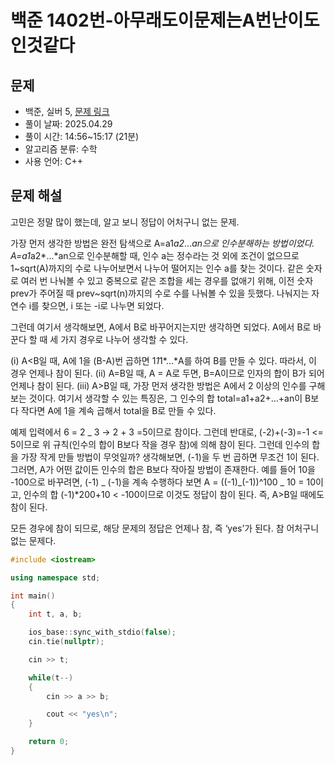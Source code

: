 # 백준 1402번-아무래도이문제는A번난이도인것같다

## 문제

- 백준, 실버 5, [문제 링크](https://www.acmicpc.net/problem/1402)
- 풀이 날짜: 2025.04.29
- 풀이 시간: 14:56~15:17 (21분)
- 알고리즘 분류: 수학
- 사용 언어: C++

## 문제 해설

고민은 정말 많이 했는데, 알고 보니 정답이 어처구니 없는 문제.

가장 먼저 생각한 방법은 완전 탐색으로 A=a1*a2*...*an으로 인수분해하는 방법이었다.
A=a1*a2*...*an으로 인수분해할 때, 인수 a는 정수라는 것 외에 조건이 없으므로 1~sqrt(A)까지의 수로 나누어보면서 나누어 떨어지는 인수 a를 찾는 것이다.
같은 숫자로 여러 번 나눠볼 수 있고 중복으로 같은 조합을 세는 경우를 없애기 위해, 이전 숫자 prev가 주어질 때 prev~sqrt(n)까지의 수로 수를 나눠볼 수 있을 듯했다. 나눠지는 자연수 i를 찾으면, i 또는 -i로 나누면 되었다.

그런데 여기서 생각해보면, A에서 B로 바꾸어지는지만 생각하면 되었다.
A에서 B로 바꾼다 할 때 세 가지 경우로 나누어 생각할 수 있다.

(i) A<B일 때,
A에 1을 (B-A)번 곱하면 1*1*1*...*A를 하여 B를 만들 수 있다. 따라서, 이 경우 언제나 참이 된다.
(ii) A=B일 때,
A = A로 두면, B=A이므로 인자의 합이 B가 되어 언제나 참이 된다.
(iii) A>B일 때,
가장 먼저 생각한 방법은 A에서 2 이상의 인수를 구해보는 것이다. 여기서 생각할 수 있는 특징은, 그 인수의 합 total=a1+a2+...+an이 B보다 작다면 A에 1을 계속 곱해서 total을 B로 만들 수 있다.

예제 입력에서 6 = 2 _ 3 → 2 + 3 =5이므로 참이다.
그런데 반대로, (-2)+(-3)=-1 <= 5이므로 위 규칙(인수의 합이 B보다 작을 경우 참)에 의해 참이 된다.
그런데 인수의 합을 가장 작게 만들 방법이 무엇일까?
생각해보면, (-1)을 두 번 곱하면 무조건 1이 된다. 그러면, A가 어떤 값이든 인수의 합은 B보다 작아질 방법이 존재한다.
예를 들어 10을 -100으로 바꾸려면, (-1) _ (-1)을 계속 수행하다 보면
A = ((-1)_(-1))^100 _ 10 = 10이고, 인수의 합 (-1)\*200+10 < -100이므로 이것도 정답이 참이 된다.
즉, A>B일 때에도 참이 된다.

모든 경우에 참이 되므로, 해당 문제의 정답은 언제나 참, 즉 ‘yes’가 된다. 참 어처구니 없는 문제다.

```cpp
#include <iostream>

using namespace std;

int main()
{
    int t, a, b;

    ios_base::sync_with_stdio(false);
    cin.tie(nullptr);

    cin >> t;

    while(t--)
    {
        cin >> a >> b;

        cout << "yes\n";
    }

    return 0;
}
```
